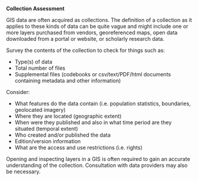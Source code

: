 **Collection Assessment**

GIS data are often acquired as collections. The definition of a collection as it applies to these kinds of data can be quite vague and might include one or more layers purchased from vendors, georeferenced maps, open data downloaded from a portal or website, or scholarly research data.

Survey the contents of the collection to check for things such as:

* Type(s) of data
* Total number of files
* Supplemental files (codebooks or csv/text/PDF/html documents containing metadata and other information)

Consider:

* What features do the data contain (i.e. population statistics, boundaries, geolocated imagery)
* Where they are located (geographic extent)
* When were they published and also in what time period are they situated (temporal extent)
* Who created and/or published the data
* Edition/version information
* What are the access and use restrictions (i.e. rights)

Opening and inspecting layers in a GIS is often required to gain an accurate understanding of the collection. Consultation with data providers may also be necessary.
